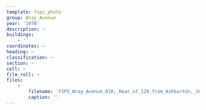 ```yaml
---
template: fsps_photo
group: Wray_Avenue
year: '1978'
description: ~
buildings:
    - ''
coordinates: ~
heading: ~
classification: ~
section: ~
cell: ~
film_roll: ~
files:
    -
        filename: 'FSPS_Wray_Avenue_018,_Rear_of_128_from_Ashburton,_10-3-C,_1978.png'
        caption: ''
---
```

